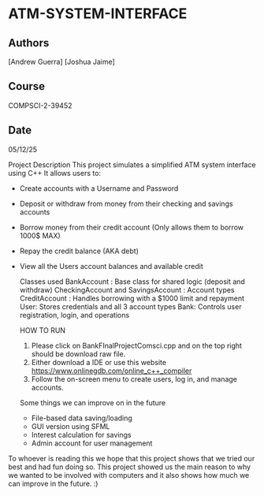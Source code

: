 # ATM-SYSTEM-INTERFACE
## Authors
[Andrew Guerra] [Joshua Jaime]

## Course
COMPSCI-2-39452

## Date
05/12/25

Project Description
This project simulates a simplified ATM system interface using C++
It allows users to: 
- Create accounts with a Username and Password
- Deposit or withdraw from money from their checking and savings accounts
- Borrow money from their credit account (Only allows them to borrow 1000$ MAX)
- Repay the credit balance (AKA debt)
- View all the Users account balances and available credit

  Classes used
  BankAccount : Base class for shared logic (deposit and withdraw)
  CheckingAccount and SavingsAccount : Account types
  CreditAccount : Handles borrowing with a $1000 limit and repayment
  User: Stores credentials and all 3 account types
  Bank: Controls user registration, login, and operations

  HOW TO RUN
  1.  Please click on BankFInalProjectComsci.cpp and on the top right should be download raw file.
  2.  Either download a IDE or use this website https://www.onlinegdb.com/online_c++_compiler
  3.  Follow the on-screen menu to create users, log in, and manage accounts.
 
  Some things we can improve on in the future
  - File-based data saving/loading
  - GUI version using SFML
  - Interest calculation for savings
  - Admin account for user management

 To whoever is reading this we hope that this project shows that we tried our best and had fun doing so. This project showed us the main reason to why we wanted to be involved with computers and it also shows how much we can improve in the future. :)
